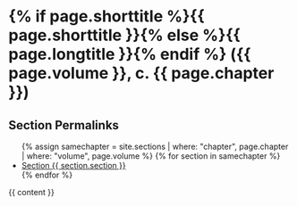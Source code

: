 ---
---
<meta charset="utf-8">
<link rel="stylesheet" href="/assets/css/law.css">
<title>{% if page.shorttitle %}{{ page.shorttitle }}, {% else %}{{page.longtitle}}, {% endif %}{{page.volume}}, c. {{ page.chapter }}{% if page.citeold %} / {{page.citeold}}{% endif %} | im mender? :/</title>
<h1 class="head-title">{% if page.shorttitle %}{{ page.shorttitle }}{% else %}{{ page.longtitle }}{% endif %} ({{ page.volume }}, c. {{ page.chapter }})</h1>
<h2 class="toc-heading">Section Permalinks</h2>
<nav>
  <ul clas="toc-indent">
    {% assign samechapter = site.sections | where: "chapter", page.chapter | where: "volume", page.volume %}
    {% for section in samechapter %}
      <li><a href="{{ section.url }}">Section {{ section.section }}</a></li>
    {% endfor %}
  </ul>
</nav>
{{ content }}